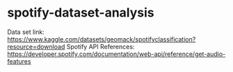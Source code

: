 # spotify-dataset-analysis
Data set link: https://www.kaggle.com/datasets/geomack/spotifyclassification?resource=download
Spotify API References: https://developer.spotify.com/documentation/web-api/reference/get-audio-features

